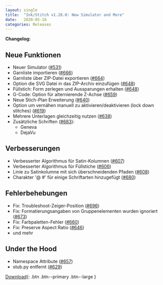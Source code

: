 ```yaml
---
layout: single
title:  "Ink/Stitch v1.28.0: New Simulator and More"
date:   2020-05-16
categories: Releases
---
```

**Changelog:**

## Neue Funktionen

- Neuer Simulator ([#531](https:/github.com/inkstitch/inkstitch/issues/531))
- Garnliste importieren ([#666](https:/github.com/inkstitch/inkstitch/issues/666))
- Garnliste über ZIP-Datei exportieren ([#664](https:/github.com/inkstitch/inkstitch/issues/664))
- Option die SVG Datei in das ZIP-Archiv einzufügen ([#648](https:/github.com/inkstitch/inkstitch/issues/648))
- Füllstich: Form zerlegen und Aussparungen erhalten ([#648](https:/github.com/inkstitch/inkstitch/issues/653))
- G-Code: Option für alternierende Z-Achse ([#659](https:/github.com/inkstitch/inkstitch/issues/659))
- Neue Stich-Plan Erweiterung ([#640](https:/github.com/inkstitch/inkstitch/issues/640))
- Option um vernähen manuell zu aktivieren/deaktivieren (lock down stitches) ([#619](https:/github.com/inkstitch/inkstitch/issues/619))
- Mehrere Unterlagen gleichzeitig nutzen ([#638](https:/github.com/inkstitch/inkstitch/issues/638))
- Zusätzliche Schriften ([#683](https:/github.com/inkstitch/inkstitch/issues/683)):
    * Geneva
    * DejaVu

## Verbesserungen

- Verbesserter Algorithmus für Satin-Kolumnen ([#607](https:/github.com/inkstitch/inkstitch/issues/607))
- Verbesserter Algorithmus für Füllstiche ([#606](https:/github.com/inkstitch/inkstitch/issues/606))
- Linie zu Satinkolumne mit sich überschneidenden Pfaden ([#608](https:/github.com/inkstitch/inkstitch/issues/608))
- Charakter '@ #' für einige Schriftarten hinzugefügt ([#680](https:/github.com/inkstitch/inkstitch/issues/680))

## Fehlerbehebungen

- Fix: Troubleshoot-Zeiger-Position ([#696](https:/github.com/inkstitch/inkstitch/issues/696))
- Fix: Formatierungsangaben von Gruppenelementen wurden ignoriert ([#673](https:/github.com/inkstitch/inkstitch/issues/673))
- Fix: Farbpaletten-Fehler ([#660](https:/github.com/inkstitch/inkstitch/issues/660))
- Fix: Preserve Aspect Ratio ([#646](https:/github.com/inkstitch/inkstitch/issues/646))
- und mehr

## Under the Hood

- Namespace Attribute ([#657](https:/github.com/inkstitch/inkstitch/issues/657))
- stub.py entfernt ([#629](https:/github.com/inkstitch/inkstitch/issues/629))

[Download](https://github.com/inkstitch/inkstitch/releases/tag/v1.28.0){: .btn .btn--primary .btn--large }

